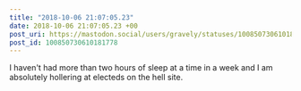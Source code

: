 ```yaml
---
title: "2018-10-06 21:07:05.23"
date: 2018-10-06 21:07:05.23 +00
post_uri: https://mastodon.social/users/gravely/statuses/100850730610181778
post_id: 100850730610181778
---
```

I haven't had more than two hours of sleep at a time in a week and I am absolutely hollering at electeds on the hell site.



